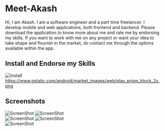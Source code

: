 # Meet-Akash

Hi, I am Akash. I am a software engineer and a part time freelancer. I develop mobile and web applications, both frontend and backend. Please download the application to know more about me and rate me by endorsing my skills. If you want to work with me on any project or want your idea to take shape and flourish in the market, do contact me through the options available within the app.

## Install and Endorse my Skills
![Install](https://www.gstatic.com/android/market_images/web/play_prism_hlock_2x.png)https://www.gstatic.com/android/market_images/web/play_prism_hlock_2x.png


## Screenshots
![ScreenShot](https://lh3.googleusercontent.com/0k9ZvPg723Ec26dlMMzbr8c3dZTL7JdiyddqJa8pZllT9RSf-jwjbYcKkzni3R7IKYM=w1440-h620) ![ScreenShot](https://lh3.googleusercontent.com/VjtTEvpD8SDokcLprpkCs7Ohzp4SchUSHhvweGszAj6M05INJnP3EZa_PrNohDjTvA=w1440-h620)  
![ScreenShot](https://lh3.googleusercontent.com/q0LMOAeP5x8ppWxn6UpFM66xrqIw6MbrjQnoZeEhQ86MtNkI2edOe-XNyaFIT1Ze3d8R=w1440-h620) ![ScreenShot](https://lh3.googleusercontent.com/ZVysvh_W53vTUdBvDQ1gi_el2aLCZ6QNIe0dRJY6uuo4qVTLJN8f7uynbbmfCOWKTHUL=w1440-h620)  
![ScreenShot](https://lh3.googleusercontent.com/BAOkOyAz8VmjyzacjlS3jkvrFfZ2WayAP2F4uCw-W65q0Z24oHufLczu-PP4Pd9LMY0l=w1440-h620)  
